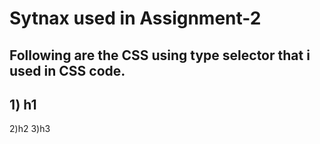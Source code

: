 # Sytnax used in Assignment-2

## Following are the CSS using type selector that i used in CSS code.
## 1) h1 
2)h2 
3)h3